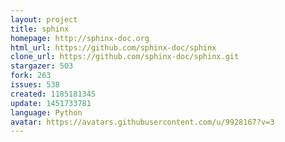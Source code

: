 ```yaml
---
layout: project
title: sphinx
homepage: http://sphinx-doc.org
html_url: https://github.com/sphinx-doc/sphinx
clone_url: https://github.com/sphinx-doc/sphinx.git
stargazer: 503
fork: 263
issues: 538
created: 1185181345
update: 1451733781
language: Python
avatar: https://avatars.githubusercontent.com/u/9928167?v=3
---
```

